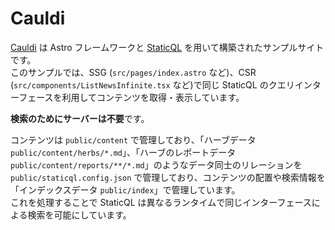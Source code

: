 # Cauldi

[Cauldi](https://cauldi.com/) は Astro フレームワークと [StaticQL](https://github.com/migiwa-ya/staticql) を用いて構築されたサンプルサイトです。  
このサンプルでは、SSG (`src/pages/index.astro` など)、CSR (`src/components/ListNewsInfinite.tsx` など)で同じ StaticQL のクエリインターフェースを利用してコンテンツを取得・表示しています。  

**検索のためにサーバーは不要**です。

コンテンツは `public/content` で管理しており、「ハーブデータ `public/content/herbs/*.md`」、「ハーブのレポートデータ `public/content/reports/**/*.md`」のようなデータ同士のリレーションを `public/staticql.config.json` で管理しており、コンテンツの配置や検索情報を「インデックスデータ `public/index`」で管理しています。  
これを処理することで StaticQL は異なるランタイムで同じインターフェースによる検索を可能にしています。  
